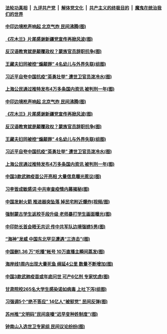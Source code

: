 ####  [法轮功真相](../../../../basic/blob/master/README.md?t=09090502) &nbsp;|&nbsp; [九评共产党](../../../../9ping.md/blob/master/README.md?t=09090502) &nbsp;|&nbsp; [解体党文化](../../../../jtdwh.md/blob/master/README.md?t=09090502)  &nbsp;|&nbsp; [共产主义的终极目的](../../../../gczydzjmd.md/blob/master/README.md?t=09090502) &nbsp;|&nbsp; [魔鬼在统治我们的世界](../../../../mgztzwmdsj.md/blob/master/README.md?t=09090502) 

#### [中印边境枪声响起 北京气炸 民间沸腾(图)](../pages/p1/945553.md?t=09090502) 

#### [《花木兰》片尾感谢新疆党宣传再掀风波(图)](../pages/p1/945557.md?t=09090502) 

#### [反汉语教育就是颠覆政权？蒙族官员辞职抗争(图)](../pages/p1/945526.md?t=09090502) 

#### [王藏夫妇同被控“煽颠罪” 4名幼儿与外界失联(组图)](../pages/p1/945529.md?t=09090502) 

#### [习近平自夸中国抗疫“英勇壮举” 遭世卫官员泼冷水(图)](../pages/p1/945530.md?t=09090502) 

#### [上海公民通过推特发布4万多条国内资讯 被判刑一年(图)](../pages/p1/945516.md?t=09090502) 

#### [中印边境枪声响起 北京气炸 民间沸腾(图)](../pages/p1/945553.md?t=09090502) 

#### [《花木兰》片尾感谢新疆党宣传再掀风波(图)](../pages/p1/945557.md?t=09090502) 

#### [反汉语教育就是颠覆政权？蒙族官员辞职抗争(图)](../pages/p1/945526.md?t=09090502) 

#### [王藏夫妇同被控“煽颠罪” 4名幼儿与外界失联(组图)](../pages/p1/945529.md?t=09090502) 

#### [习近平自夸中国抗疫“英勇壮举” 遭世卫官员泼冷水(图)](../pages/p1/945530.md?t=09090502) 

#### [上海公民通过推特发布4万多条国内资讯 被判刑一年(图)](../pages/p1/945516.md?t=09090502) 

#### [中国3款武肺疫苗公开亮相 大量信息曝光惹议(图)](../pages/p1/945467.md?t=09090502) 

#### [习李皆成敏感词 中共审查疫情内幕揭秘(图)](../pages/p1/945451.md?t=09090502) 

#### [中国发射火箭 推进器突坠落 掉民宅附近爆炸(视频/图)](../pages/p1/945469.md?t=09090502) 

#### [强制蒙古学生返校手段升级 老师暴打学生画面曝光(图)](../pages/p1/945460.md?t=09090502) 

#### [中印防长首会晤无共识 传中共军队边境强掳5男(图)](../pages/p1/945456.md?t=09090502) 

#### [“海神”发威 中国东北罕见遭遇“三连击”(图)](../pages/p1/945447.md?t=09090502) 


#### [中国删1.36 万“吃播”帐号 10万直播主瞬间蒸发(图)](../pages/p1/945394.md?t=09090502) 

#### [海岸线1周内出现大量死鱼 绵延4公里 数量不断增加(图)](../pages/p1/945384.md?t=09090502) 

#### [中国3款武肺疫苗或年底问世 可产6亿剂 专家忧虑(图)](../pages/p1/945381.md?t=09090502) 

#### [甘肃院校265名大学生感染诺如病毒 上吐下泻(组图)](../pages/p1/945366.md?t=09090502) 

#### [习强调5个“绝不答应” 14亿人“被挺党” 民间反弹(图)](../pages/p1/945299.md?t=09090502) 

#### [苏州推“文明码”民间哀嚎“迟早变种姓制度”(图)](../pages/p1/945316.md?t=09090502) 

#### [钟南山入选世卫专家组 民间议论纷纷(图)](../pages/p1/945313.md?t=09090502) 

